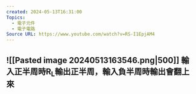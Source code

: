 ```yaml
---
created: 2024-05-13T16:31:00
Topics:
  - 電子元件
  - 電子電路
Source URL: https://www.youtube.com/watch?v=RS-I1EpjAM4
---
```

![[Pasted image 20240513163546.png|500]]
輸入正半周時R<sub>L</sub>輸出正半周，輸入負半周時輸出會翻上來
- 
